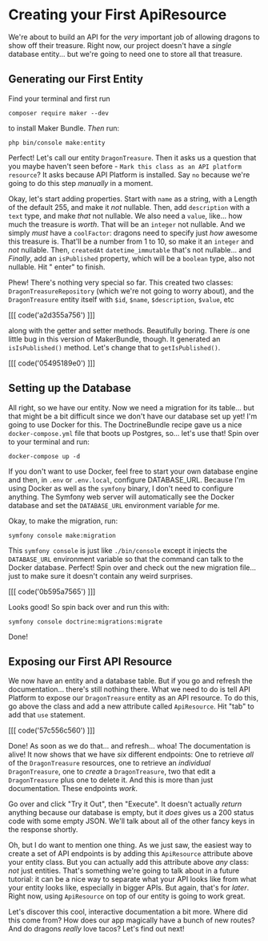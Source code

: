 # Creating your First ApiResource

We're about to build an API for the *very* important job of allowing dragons to show
off their treasure. Right now, our project doesn't have a *single* database entity...
but we're going to need one to store all that treasure.

## Generating our First Entity

Find your terminal and first run

```terminal
composer require maker --dev
```

to install Maker Bundle. *Then* run:

```terminal
php bin/console make:entity
```

Perfect! Let's call our entity `DragonTreasure`. Then it asks us a question that you
maybe haven't seen before - `Mark this class as an API platform resource`? It asks
because API Platform is installed. Say `no` because we're going to do this step
*manually* in a moment.

Okay, let's start adding properties. Start with `name` as a string, with a Length of
the default 255, and make it *not* nullable. Then, add `description` with a `text`
type, and make *that* not nullable. We also need a `value`, like... how much the
treasure is *worth*. That will be an `integer` not nullable. And we simply *must*
have a `coolFactor`: dragons need to specify just *how* awesome this treasure is.
That'll be a number from 1 to 10, so make it an `integer` and *not* nullable.
Then, `createdAt` `datetime_immutable` that's not nullable... and *Finally*, add
an `isPublished` property, which will be a `boolean` type, also not nullable. Hit "
enter" to finish.

Phew! There's nothing very special so far. This created two
classes: `DragonTreasureRepository` (which we're not going to worry about), and
the `DragonTreasure` entity itself with `$id`, `$name`, `$description`, `$value`, etc

[[[ code('a2d355a756') ]]]

along with the getter and setter methods. Beautifully boring. There *is* one little
bug in this version of MakerBundle, though. It generated an `isIsPublished()` method.
Let's change that to `getIsPublished()`.

[[[ code('05495189e0') ]]]

## Setting up the Database

All right, so we have our entity. Now we need a migration for its table... but that
might be a bit difficult since we don't have our database set up yet! I'm going to
use Docker for this. The DoctrineBundle recipe gave us a nice `docker-compose.yml`
file that boots up Postgres, so... let's use that! Spin over to your terminal and
run:

```terminal
docker-compose up -d
```

If you don't want to use Docker, feel free to start your own database engine and
then, in `.env` or `.env.local`, configure DATABASE_URL. Because I'm using Docker as
well as the `symfony` binary, I don't need to configure anything. The Symfony web
server will automatically see the Docker database and set the `DATABASE_URL`
environment variable *for* me.

Okay, to make the migration, run:

```terminal
symfony console make:migration
```

This `symfony console` is just like `./bin/console` except it injects
the `DATABASE_URL` environment variable so that the command can talk to the Docker
database. Perfect! Spin over and check out the new migration file... just to make
sure it doesn't contain any weird surprises. 

[[[ code('0b595a7565') ]]]

Looks good! So spin back over and run this with:

```terminal
symfony console doctrine:migrations:migrate
```

Done!

## Exposing our First API Resource

We now have an entity and a database table. But if you go and refresh the
documentation... there's still nothing there. What we need to do is tell API Platform
to expose our `DragonTreasure` entity as an API resource. To do this, go above the
class and add a new attribute called `ApiResource`. Hit "tab" to add that `use`
statement.

[[[ code('57c556c560') ]]]

Done! As soon as we do that... and refresh... whoa! The documentation is alive! It
now shows that we have *six* different endpoints: One to retrieve *all* of
the `DragonTreasure` resources, one to retrieve an *individual* `DragonTreasure`, one
to *create* a `DragonTreasure`, two that edit a `DragonTreasure` plus one to delete
it. And this is more than just documentation. These endpoints *work*.

Go over and click "Try it Out", then "Execute". It doesn't actually *return* anything
because our database is empty, but it *does* gives us a 200 status code with some
empty JSON. We'll talk about all of the other fancy keys in the response shortly.

Oh, but I do want to mention one thing. As we just saw, the easiest way to create a
set of API endpoints is by adding this `ApiResource` attribute above your entity
class. But you can actually add this attribute above *any* class: *not* just
entities. That's something we're going to talk about in a future tutorial: it can be
a nice way to separate what your API looks like from what your entity looks like,
especially in bigger APIs. But again, that's for *later*. Right now,
using `ApiResource` on top of our entity is going to work great.

Let's discover this cool, interactive documentation a bit more. Where did
this come from? How does our app magically have a bunch of new routes? And do dragons
*really* love tacos? Let's find out next!
